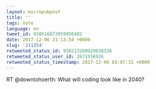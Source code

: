 ```yaml
---
layout: micropubpost
title: ''
tags: note
language: en
tweet_id: 938516873959956482
date: 2017-12-06 21:13:54 +0000
slug: '211354'
retweeted_status_id: 938213280929038336
retweeted_status_user_id: 2671556916
retweeted_status_timestamp: 2017-12-06 01:07:31 +0000
---
```

RT @downtohoerth: What will coding look like in 2040?
